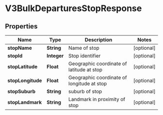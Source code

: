 # V3BulkDeparturesStopResponse

## Properties
Name | Type | Description | Notes
------------ | ------------- | ------------- | -------------
**stopName** | **String** | Name of stop |  [optional]
**stopId** | **Integer** | Stop identifier |  [optional]
**stopLatitude** | **Float** | Geographic coordinate of latitude at stop |  [optional]
**stopLongitude** | **Float** | Geographic coordinate of longitude at stop |  [optional]
**stopSuburb** | **String** | suburb of stop |  [optional]
**stopLandmark** | **String** | Landmark in proximity of stop |  [optional]

